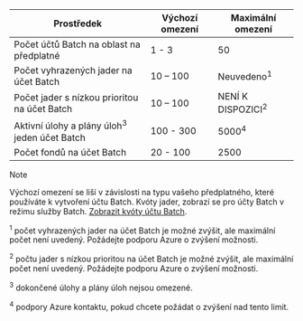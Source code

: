 | **Prostředek** | **Výchozí omezení** | **Maximální omezení** |
| --- | --- | --- |
| Počet účtů Batch na oblast na předplatné | 1 - 3 |50 |
| Počet vyhrazených jader na účet Batch | 10 – 100 | Neuvedeno<sup>1</sup> |
| Počet jader s nízkou prioritou na účet Batch | 10 – 100 | NENÍ K DISPOZICI<sup>2</sup> |
| Aktivní úlohy a plány úloh<sup>3</sup> jeden účet Batch | 100 - 300 | 5000<sup>4</sup> |
| Počet fondů na účet Batch | 20 - 100 | 2500 |

> [!NOTE]
> Výchozí omezení se liší v závislosti na typu vašeho předplatného, které používáte k vytvoření účtu Batch. Kvóty jader, zobrazí se pro účty Batch v režimu služby Batch. [Zobrazit kvóty účtu Batch](../articles/batch/batch-quota-limit.md#view-batch-quotas). 

<sup>1</sup> počet vyhrazených jader na účet Batch je možné zvýšit, ale maximální počet není uvedený. Požádejte podporu Azure o zvýšení možnosti.

<sup>2</sup> počtu jader s nízkou prioritou na účet Batch je možné zvýšit, ale maximální počet není uvedený. Požádejte podporu Azure o zvýšení možnosti.

<sup>3</sup> dokončené úlohy a plány úloh nejsou omezené.

<sup>4</sup> podpory Azure kontaktu, pokud chcete požádat o zvýšení nad tento limit.
